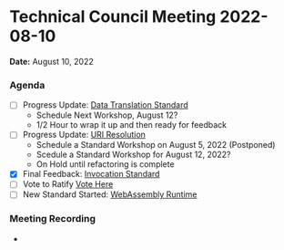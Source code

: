 Technical Council Meeting 2022-08-10
===

**Date:** August 10, 2022

### Agenda 

- [ ] Progress Update: [Data Translation Standard](https://hackmd.io/hpwh7m7MRoKJLH_fOowYWg)
  * Schedule Next Workshop, August 12?
  * 1/2 Hour to wrap it up and then ready for feedback
- [ ] Progress Update: [URI Resolution](https://hackmd.io/OaF8KHN0TOOf457GYcnjEQ)
  * Schedule a Standard Workshop on August 5, 2022 (Postponed)
  * Scedule a Standard Workshop for August 12, 2022?
  * On Hold until refactoring is complete
- [x] Final Feedback: [Invocation Standard](https://hackmd.io/@eugenefine/BJ5lOIeHq)
- [ ] Vote to Ratify [Vote Here](https://forum.polywrap.io/t/technical-council-standard-acceptance-invocation-standard/305)
- [ ] New Standard Started: [WebAssembly Runtime](https://hackmd.io/xWl4BmcuQBK8ecFf8JJvpQ)

### Meeting Recording 

* 
